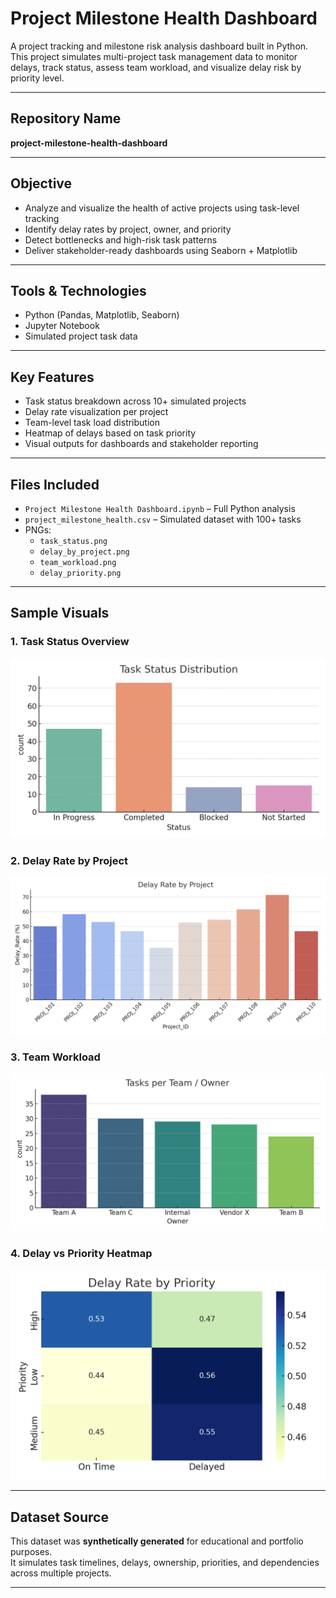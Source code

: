 # Project Milestone Health Dashboard

A project tracking and milestone risk analysis dashboard built in Python. This project simulates multi-project task management data to monitor delays, track status, assess team workload, and visualize delay risk by priority level.

---

## Repository Name

**project-milestone-health-dashboard**

---

## Objective

- Analyze and visualize the health of active projects using task-level tracking
- Identify delay rates by project, owner, and priority
- Detect bottlenecks and high-risk task patterns
- Deliver stakeholder-ready dashboards using Seaborn + Matplotlib

---

## Tools & Technologies

- Python (Pandas, Matplotlib, Seaborn)
- Jupyter Notebook
- Simulated project task data

---

## Key Features

- Task status breakdown across 10+ simulated projects
- Delay rate visualization per project
- Team-level task load distribution
- Heatmap of delays based on task priority
- Visual outputs for dashboards and stakeholder reporting

---

## Files Included

- `Project Milestone Health Dashboard.ipynb` – Full Python analysis
- `project_milestone_health.csv` – Simulated dataset with 100+ tasks
- PNGs:
  - `task_status.png`
  - `delay_by_project.png`
  - `team_workload.png`
  - `delay_priority.png`

---

## Sample Visuals

### 1. Task Status Overview
![Task Status](task_status.png)

### 2. Delay Rate by Project
![Delay Rate](delay_by_project.png)

### 3. Team Workload
![Team Workload](team_workload.png)

### 4. Delay vs Priority Heatmap
![Priority Delay](delay_priority.png)

---

## Dataset Source

This dataset was **synthetically generated** for educational and portfolio purposes.  
It simulates task timelines, delays, ownership, priorities, and dependencies across multiple projects.

---

